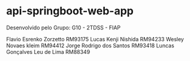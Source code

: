 # api-springboot-web-app

Desenvolvido pelo Grupo: G10 - 2TDSS - FIAP

Flavio Esrenko Zorzetto RM93175
Lucas Kenji Nishida RM94233
Wesley Novaes kleim RM94412
Jorge Rodrigo dos Santos RM93418
Luncas Gonçalves Leu de Lima RM88349

